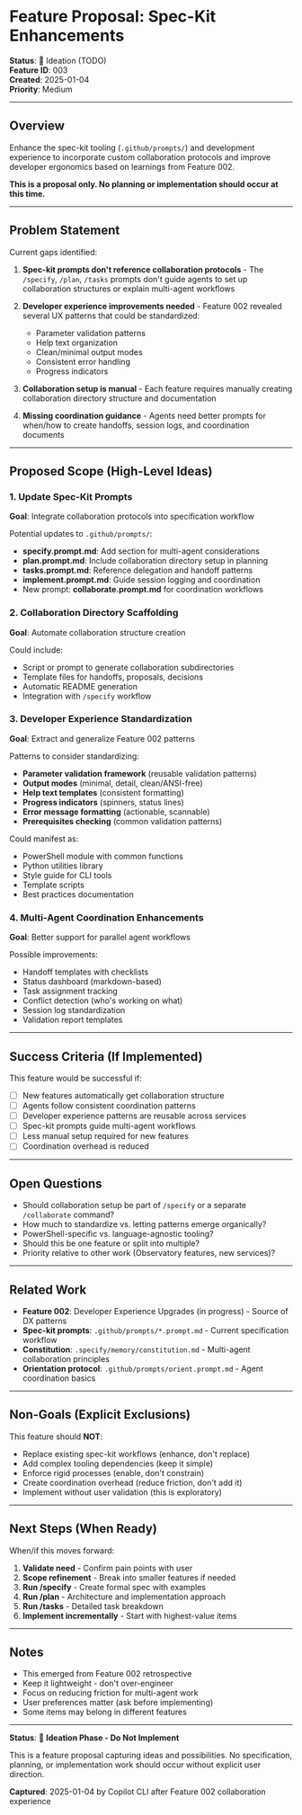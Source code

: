 # Feature Proposal: Spec-Kit Enhancements

**Status**: 💭 Ideation (TODO)  
**Feature ID**: 003  
**Created**: 2025-01-04  
**Priority**: Medium

---

## Overview

Enhance the spec-kit tooling (`.github/prompts/`) and development experience to incorporate custom collaboration protocols and improve developer ergonomics based on learnings from Feature 002.

**This is a proposal only. No planning or implementation should occur at this time.**

---

## Problem Statement

Current gaps identified:

1. **Spec-kit prompts don't reference collaboration protocols** - The `/specify`, `/plan`, `/tasks` prompts don't guide agents to set up collaboration structures or explain multi-agent workflows

2. **Developer experience improvements needed** - Feature 002 revealed several UX patterns that could be standardized:
   - Parameter validation patterns
   - Help text organization
   - Clean/minimal output modes
   - Consistent error handling
   - Progress indicators

3. **Collaboration setup is manual** - Each feature requires manually creating collaboration directory structure and documentation

4. **Missing coordination guidance** - Agents need better prompts for when/how to create handoffs, session logs, and coordination documents

---

## Proposed Scope (High-Level Ideas)

### 1. Update Spec-Kit Prompts

**Goal**: Integrate collaboration protocols into specification workflow

Potential updates to `.github/prompts/`:
- **specify.prompt.md**: Add section for multi-agent considerations
- **plan.prompt.md**: Include collaboration directory setup in planning
- **tasks.prompt.md**: Reference delegation and handoff patterns
- **implement.prompt.md**: Guide session logging and coordination
- New prompt: **collaborate.prompt.md** for coordination workflows

### 2. Collaboration Directory Scaffolding

**Goal**: Automate collaboration structure creation

Could include:
- Script or prompt to generate collaboration subdirectories
- Template files for handoffs, proposals, decisions
- Automatic README generation
- Integration with `/specify` workflow

### 3. Developer Experience Standardization

**Goal**: Extract and generalize Feature 002 patterns

Patterns to consider standardizing:
- **Parameter validation framework** (reusable validation patterns)
- **Output modes** (minimal, detail, clean/ANSI-free)
- **Help text templates** (consistent formatting)
- **Progress indicators** (spinners, status lines)
- **Error message formatting** (actionable, scannable)
- **Prerequisites checking** (common validation patterns)

Could manifest as:
- PowerShell module with common functions
- Python utilities library
- Style guide for CLI tools
- Template scripts
- Best practices documentation

### 4. Multi-Agent Coordination Enhancements

**Goal**: Better support for parallel agent workflows

Possible improvements:
- Handoff templates with checklists
- Status dashboard (markdown-based)
- Task assignment tracking
- Conflict detection (who's working on what)
- Session log standardization
- Validation report templates

---

## Success Criteria (If Implemented)

This feature would be successful if:

- [ ] New features automatically get collaboration structure
- [ ] Agents follow consistent coordination patterns
- [ ] Developer experience patterns are reusable across services
- [ ] Spec-kit prompts guide multi-agent workflows
- [ ] Less manual setup required for new features
- [ ] Coordination overhead is reduced

---

## Open Questions

- Should collaboration setup be part of `/specify` or a separate `/collaborate` command?
- How much to standardize vs. letting patterns emerge organically?
- PowerShell-specific vs. language-agnostic tooling?
- Should this be one feature or split into multiple?
- Priority relative to other work (Observatory features, new services)?

---

## Related Work

- **Feature 002**: Developer Experience Upgrades (in progress) - Source of DX patterns
- **Spec-kit prompts**: `.github/prompts/*.prompt.md` - Current specification workflow
- **Constitution**: `.specify/memory/constitution.md` - Multi-agent collaboration principles
- **Orientation protocol**: `.github/prompts/orient.prompt.md` - Agent coordination basics

---

## Non-Goals (Explicit Exclusions)

This feature should **NOT**:
- Replace existing spec-kit workflows (enhance, don't replace)
- Add complex tooling dependencies (keep it simple)
- Enforce rigid processes (enable, don't constrain)
- Create coordination overhead (reduce friction, don't add it)
- Implement without user validation (this is exploratory)

---

## Next Steps (When Ready)

When/if this moves forward:

1. **Validate need** - Confirm pain points with user
2. **Scope refinement** - Break into smaller features if needed
3. **Run /specify** - Create formal spec with examples
4. **Run /plan** - Architecture and implementation approach
5. **Run /tasks** - Detailed task breakdown
6. **Implement incrementally** - Start with highest-value items

---

## Notes

- This emerged from Feature 002 retrospective
- Keep it lightweight - don't over-engineer
- Focus on reducing friction for multi-agent work
- User preferences matter (ask before implementing)
- Some items may belong in different features

---

**Status**: 💭 **Ideation Phase - Do Not Implement**

This is a feature proposal capturing ideas and possibilities. No specification, planning, or implementation work should occur without explicit user direction.

**Captured**: 2025-01-04 by Copilot CLI after Feature 002 collaboration experience
